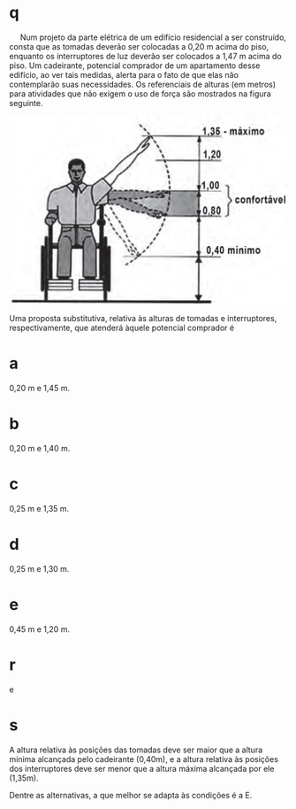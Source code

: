 # q
     Num projeto da parte elétrica de um edifício residencial a ser construído, consta que as tomadas deverão ser colocadas a 0,20 m acima do piso, enquanto os interruptores de luz deverão ser colocados a 1,47 m acima do piso. Um cadeirante, potencial comprador de um apartamento desse edifício, ao ver tais medidas, alerta para o fato de que elas não contemplarão suas necessidades. Os referenciais de alturas (em metros) para atividades que não exigem o uso de força são mostrados na figura seguinte.

![](ac456f23-825b-be0d-3cea-65170b86fe74.png)

Uma proposta substitutiva, relativa às alturas de tomadas e interruptores, respectivamente, que atenderá àquele potencial comprador é

# a
0,20 m e 1,45 m.

# b
0,20 m e 1,40 m.

# c
0,25 m e 1,35 m.

# d
0,25 m e 1,30 m.

# e
0,45 m e 1,20 m.

# r
e

# s
A altura relativa às posições das tomadas deve ser maior que a altura mínima alcançada pelo cadeirante (0,40m), e a altura relativa às posições dos interruptores deve ser menor que a altura máxima alcançada por ele (1,35m).

Dentre as alternativas, a que melhor se adapta às condições é a E.

